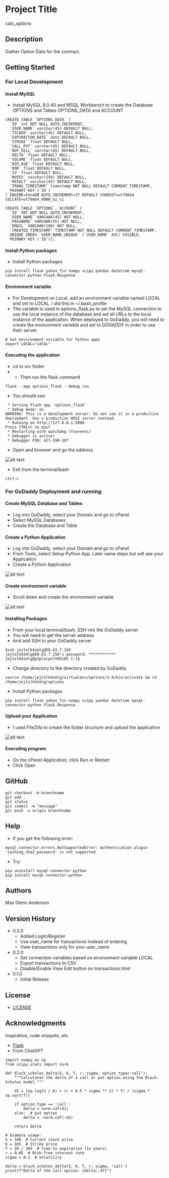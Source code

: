 # Project Title

calc_options

## Description

Gather Option Data for the contract.

## Getting Started

### For Local Development

#### Install MySQL
* Install MySQL 8.0.40 and MSQL Workbench to create the Database OPTIONS and Tables OPTIONS_DATA and ACCOUNT
```
CREATE TABLE `OPTIONS_DATA` (
  `ID` int NOT NULL AUTO_INCREMENT,
  `USER_NAME` varchar(45) DEFAULT NULL,
  `TICKER` varchar(45) DEFAULT NULL,
  `EXPIRATION_DATE` date DEFAULT NULL,
  `STRIKE` float DEFAULT NULL,
  `CALL_PUT` varchar(45) DEFAULT NULL,
  `BUY_SELL` varchar(45) DEFAULT NULL,
  `DELTA` float DEFAULT NULL,
  `VOLUME` float DEFAULT NULL,
  `BID_ASK` float DEFAULT NULL,
  `ROR` float DEFAULT NULL,
  `IV` float DEFAULT NULL,
  `NOTES` varchar(256) DEFAULT NULL,
  `RESULT` varchar(45) DEFAULT NULL,
  `TRANS_TIMESTAMP` timestamp NOT NULL DEFAULT CURRENT_TIMESTAMP,
  PRIMARY KEY (`ID`)
) ENGINE=InnoDB AUTO_INCREMENT=37 DEFAULT CHARSET=utf8mb4 COLLATE=utf8mb4_0900_ai_ci
```

```
CREATE TABLE `OPTIONS`.`ACCOUNT` (
  `ID` INT NOT NULL AUTO_INCREMENT,
  `USER_NAME` VARCHAR(45) NOT NULL,
  `PASSWORD` VARCHAR(45) NOT NULL,
  `EMAIL` VARCHAR(100) NOT NULL,
  `CREATED_TIMESTAMP` TIMESTAMP NOT NULL DEFAULT CURRENT_TIMESTAMP,
  UNIQUE INDEX `USER_NAME_UNIQUE` (`USER_NAME` ASC) VISIBLE,
  PRIMARY KEY (`ID`));
```

#### Install Python packages
* Install Python packages
```
pip install flask yahoo_fin numpy scipy pandas datetime mysql-connector-python Flask.Response
```

#### Environment variable
* For Development on Local, add an environment variable named LOCAL and set to LOCAL. I did this in ~/.bash_profile
* The variable is used in options_flask.py to set the MySQL connection to use the local instance of the database and set all URLs to the local instance of the application. When deployed to GoDaddy, you will need to create the environment variable and set to GODADDY in order to use their server.
```
# Set environment variable for Python apps
export LOCAL="LOCAL"
```

#### Executing the application
* cd to src folder
* * Then run the flask command
```
flask --app options_flask --debug run
```

 * You should see:
```
 * Serving Flask app 'options_flask'
 * Debug mode: on
WARNING: This is a development server. Do not use it in a production deployment. Use a production WSGI server instead.
 * Running on http://127.0.0.1:5000
Press CTRL+C to quit
 * Restarting with watchdog (fsevents)
 * Debugger is active!
 * Debugger PIN: 427-590-107
```
 * Open and browser and go the address

![alt text](image.png)

* Exit from the terminal/bash
```
ctrl-c
```


### For GoDaddy Deployment and running

#### Create MySQL Database and Tables
* Log into GoDaddy, select your Domain and go to cPanel
* Select MySQL Databases
* Create the Database and Table

#### Create a Python Application
* Log into GoDaddy, select your Domain and go to cPanel
* From Tools, select Setup Python App. Later same steps but will see your Application
* Create a Python Application

![alt text](image-1.png)

#### Create environment variable

* Scroll down and create the environment variable 

![alt text](image-2.png)


#### Installing Packages
* From your local terminal/bash, SSH into the GoDaddy server
* You will need to get the server address
* And add SSH to your GoDaddy server
```
$ssh jejtxlk4zmlg@50.63.7.156
jejtxlk4zmlg@50.63.7.156's password: ************
jejtxlk4zmlg@p3plzcpnl505185 [~]$ 
```

* Change directory to the directory created by GoDaddy
```
source /home/jejtxlk4zmlg/virtualenv/options/3.9/bin/activate && cd /home/jejtxlk4zmlg/options
```

* Install Python packages
```
pip install flask yahoo_fin numpy scipy pandas datetime mysql-connector-python Flask.Response
```

#### Upload your Application
* I used FileZilla to create the folder structure and upload the application

![alt text](image-3.png)

#### Executing program
* On the cPanel Application, click Run or Restart
* Click Open


## GitHub
```
git checkout -b branchname
git add .
git status
git commit -m "message"
git push -u origin branchname
```

## Help

* If you get the following error:
```
mysql.connector.errors.NotSupportedError: Authentication plugin 'caching_sha2_password' is not supported
```
* Try:
```
pip uninstall mysql-connector-python
pip install mysql-connector-python
```

## Authors

Max Glenn Anderson

## Version History
* 0.3.0
    * Added Login/Register
    * Use user_name for transactions instead of entering
    * View transactions only for your user_name
* 0.2.0
    * Set connection variables based on environment variable LOCAL
    * Export transactions to CSV
    * Disable/Enable View Edit button on transactions.html
* 0.1.0
    * Initial Release

## License

* [LICENSE](LICENSE)

## Acknowledgments

Inspiration, code snippets, etc.
* [Flask](https://flask.palletsprojects.com/en/stable/)
* From ChatGPT
```
import numpy as np
from scipy.stats import norm

def black_scholes_delta(S, K, T, r, sigma, option_type='call'):
    """Calculates the delta of a call or put option using the Black-Scholes model."""

    d1 = (np.log(S / K) + (r + 0.5 * sigma ** 2) * T) / (sigma * np.sqrt(T))

    if option_type == 'call':
        delta = norm.cdf(d1)
    else:  # put option
        delta = -norm.cdf(-d1)

    return delta

# Example usage:
S = 100  # Current stock price
K = 105  # Strike price
T = 30 / 365  # Time to expiration (in years)
r = 0.05  # Risk-free interest rate
sigma = 0.2  # Volatility

delta = black_scholes_delta(S, K, T, r, sigma, 'call')
print(f"Delta of the call option: {delta:.4f}")
```

